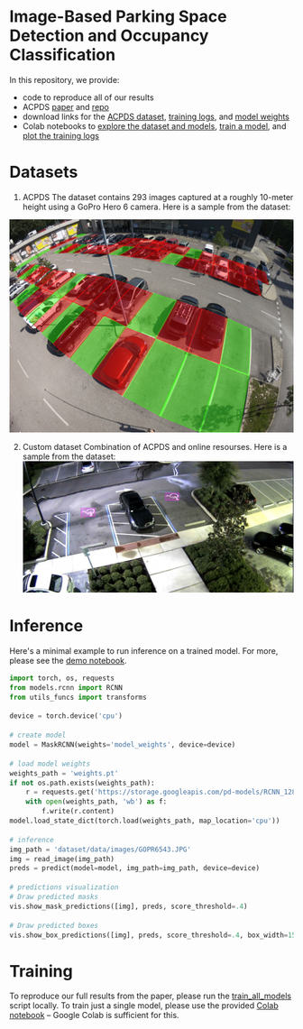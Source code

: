 # Image-Based Parking Space Detection and Occupancy Classification

In this repository, we provide:
- code to reproduce all of our results
- ACPDS [paper](https://arxiv.org/pdf/2107.12207.pdf) and [repo](https://github.com/martin-marek/parking-space-occupancy)
- download links for the [ACPDS dataset](https://pub-e8bbdcbe8f6243b2a9933704a9b1d8bc.r2.dev/parking%2Frois_gopro.zip), [training logs](https://pub-e8bbdcbe8f6243b2a9933704a9b1d8bc.r2.dev/parking%2Fpaper_training_output.zip), and [model weights](https://pub-e8bbdcbe8f6243b2a9933704a9b1d8bc.r2.dev/parking%2FRCNN_128_square_gopro.pt)
- Colab notebooks to [explore the dataset and models](https://colab.research.google.com/github/martin-marek/parking-space-occupancy/blob/main/notebooks/model_playground.ipynb), [train a model](https://colab.research.google.com/github/martin-marek/parking-space-occupancy/blob/main/notebooks/train.ipynb), and [plot the training logs](https://colab.research.google.com/github/martin-marek/parking-space-occupancy/blob/main/notebooks/train_log_analysis.ipynb)

# Datasets

1. ACPDS
The dataset contains 293 images captured at a roughly 10-meter height using a GoPro Hero 6 camera. Here is a sample from the dataset:

![alt text](/Modules/Space/illustrations/dataset_sample.jpg)

2. Custom dataset
Combination of ACPDS and online resourses. Here is a sample from the dataset:
![alt text](/Modules/Mark/illustrations/dataset_sample.png)

# Inference

Here's a minimal example to run inference on a trained model. For more, please see the [demo notebook](https://colab.research.google.com/github/martin-marek/parking-space-occupancy/blob/main/notebooks/model_playground.ipynb).

```python
import torch, os, requests
from models.rcnn import RCNN
from utils_funcs import transforms

device = torch.device('cpu')

# create model
model = MaskRCNN(weights='model_weights', device=device)

# load model weights
weights_path = 'weights.pt'
if not os.path.exists(weights_path):
    r = requests.get('https://storage.googleapis.com/pd-models/RCNN_128_square_gopro.pt')
    with open(weights_path, 'wb') as f:
        f.write(r.content)
model.load_state_dict(torch.load(weights_path, map_location='cpu'))

# inference
img_path = 'dataset/data/images/GOPR6543.JPG'
img = read_image(img_path)
preds = predict(model=model, img_path=img_path, device=device)

# predictions visualization
# Draw predicted masks
vis.show_mask_predictions([img], preds, score_threshold=.4)

# Draw predicted boxes
vis.show_box_predictions([img], preds, score_threshold=.4, box_width=15)
```

# Training

To reproduce our full results from the paper, please run the [train_all_models](train_all_models.py) script locally. To train just a single model, please use the provided [Colab notebook](https://colab.research.google.com/github/martin-marek/parking-space-occupancy/blob/main/notebooks/train.ipynb) – Google Colab is sufficient for this.

